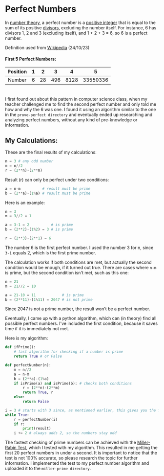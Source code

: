 # Perfect Numbers

In [number theory](https://en.wikipedia.org/wiki/Number_theory), a perfect number is a [positive integer](https://en.wikipedia.org/wiki/Natural_number) that is equal to the sum of its positive [divisors](https://en.wikipedia.org/wiki/Divisor), excluding the number itself. For instance, 6 has divisors 1, 2 and 3 (excluding itself), and 1 + 2 + 3 = 6, so 6 is a perfect number. 

Definition used from [Wikipedia](https://en.wikipedia.org/wiki/Perfect_number) (24/10/23)

#### First 5 Perfect Numbers:
| Position | 1    | 2    | 3    | 4    | 5    |
| :---:   | :---: | :---: | :---: | :---: | :---: |
| Number | 6   | 28   | 496 | 8128 | 33550336 |

#

I first found out about this pattern in computer science class, when my teacher challenged me to find the second perfect number and only told me how and why the 6 was one. I found it using an algorithm similar to the one in the ```prove-perfect directory``` and eventually ended up researching and analyzing perfect numbers, without any kind of pre-knowledge or information.

## My Calculations:

These are the final results of my calculations:

```py
n = 3 # any odd number
m = n//2
r = (2**n)-(2**m)
```
Result (r) can only be perfect under two conditions:

```py
a = n-m          # result must be prime
b = (2**a)-(1%a) # result must be prime
```

Here is an example:

```py
n = 3
m = 3//2 = 1

a = 3-1 = 2          # is prime
b = (2**2)-(1%2) = 3 # is prime

r = (2**3)-(2**1) = 6
```

The number 6 is the first perfect number. I used the number 3 for n, since ```3-1``` equals 2, which is the first prime number.

The calculation works if both conditions are met, but actually the second condition would be enough, if it turned out true. There are cases where ```n-m``` is prime, but the second condition isn't met, such as this one:

```py
n = 21
m = 21//2 = 10

a = 21-10 = 11            # is prime
b = (2**11)-(1%11) = 2047 # is not prime
```

Since 2047 is not a prime number, the result won't be a perfect number.

Eventually, I came up with a python algorithm, which can (in theory) find all possible perfect numbers. I've included the first condition, because it saves time if it is immediately not met. 

Here is my algorithm:

```py
def ifPrime():
    # fast algorithm for checking if a number is prime
    return True # or False

def perfectNumber(n):
    m = n//2
    a = n-m
    b = (2**a)-(1%a)
    if isPrime(a) and isPrime(b): # checks both conditions
        r = (2**n)-(2**m)
        return True, r
    else:
        return False

i = 3 # starts with 3 since, as mentioned earlier, this gives you the first perfect number (6)
while True:
    r = perfectNumber(i)
    if r:
        print(result)
    i += 2 # always adds 2, so the numbers stay odd
```

The fastest checking of prime numbers can be achieved with the [Miller-Rabin Test](https://crypto.stanford.edu/pbc/notes/numbertheory/millerrabin.html#:~:text=The%20Miller%2DRabin%20Test,a%20square%20root%20of%201.), which I tested with my algorithm. This resulted in me getting the first 20 perfect numbers in under a second. It is important to notice that the test is not 100% accurate, so please research the topic for further information. I implemented the test to my perfect number algorithm and uploaded it to the ```miller-prime directory```.

#
